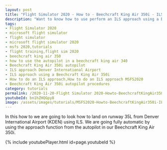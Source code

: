 ```yaml
---
layout: post
title: "Flight Simulator 2020 - How to - Beechcraft King Air 350i - ILS approach"
description: "Want to know how to use perform an ILS approach using a Beechcraft King Air 350i than view this video"
tags:
- Flight Simulator 2020
- microsoft flight simulator
- flight simulator
- microsoft flight simulator 2020
- msfs 2020,tutorials
- flight training,flight sim 2020
- beechcraft king air 350
- how to use the autopilot in a beechcraft king air 340
- Beechcraft King Air 350i autopilot
- ILS approach Denver International Airport
- ILS approach using a Beechcraft King Air 350i
- How to do an ILS approach,How to do an ILS approach MSFS2020
- Beechcraft King Air 350i autopilot procedures
category: tutorials
permalink: /2020-11-20-Flight Simulator 2020-Howto-BeechcraftKingAir350i-ILSapproach/
youtubeId: bn1hZHQGpy8
image: /assets/images/tutorials/MSFS2020-Howto-BeechcraftKingAir350i-ILSapproach.jpg
---
```

In this how to we are going to look how to land on runway 35L from Denver International Airport (KDEN) using ILS. We are going fully automatic by using the approach function from the autopilot in our Beechcraft King Air 350i.

{% include youtubePlayer.html id=page.youtubeId %}